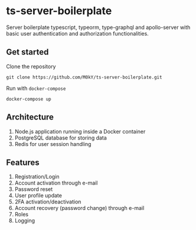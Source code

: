 # ts-server-boilerplate

Server boilerplate typescript, typeorm, type-graphql and apollo-server with basic user authentication and authorization functionalities.

## Get started

Clone the repository

```
git clone https://github.com/M0kY/ts-server-boilerplate.git
```

Run with `docker-compose`

```
docker-compose up
```

## Architecture

1. Node.js application running inside a Docker container
2. PostgreSQL database for storing data
3. Redis for user session handling

## Features

1. Registration/Login
2. Account activation through e-mail
3. Password reset
4. User profile update
5. 2FA activation/deactivation
6. Account recovery (password change) through e-mail
7. Roles
8. Logging
